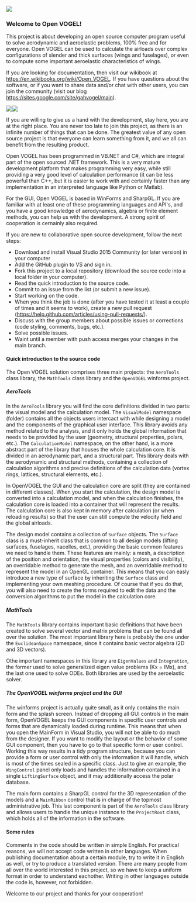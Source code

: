 ![](https://sites.google.com/site/gahvogel/_/rsrc/1459943467902/config/customLogo.gif?revision=14)

### Welcome to Open VOGEL!
This project is about developing an open source computer program useful to solve aerodynamic and aeroelastic problems, 100% free and for everyone. Open VOGEL can be used to calculate the airloads over complex configurations of slender and thick surfaces (wings and fuselages), or even to compute some important aeroelastic characteristics of wings.

If you are looking for documentation, then visit our wikibook at https://en.wikibooks.org/wiki/Open_VOGEL.
If you have questions about the software, or if you want to share data and/or chat with other users, you can join the community (visit our blog https://sites.google.com/site/gahvogel/main).

![](https://sites.google.com/site/gahvogel/_/rsrc/1455897404095/main/Air.png?height=171&width=320)![](https://sites.google.com/site/gahvogel/_/rsrc/1457720308039/main/WindTurbine12.png?height=161&width=200)

If you are willing to give us a hand with the development, stay here, you are at the right place. You are never too late to join this project, as there is an infinite number of things that can be done. The greatest value of any open source project is that everyone can learn something from it, and we all can benefit from the resulting product.

Open VOGEL has been programmed in VB.NET and C#, which are integral part of the open sourced .NET framework. This is a very mature development platform that makes programming very easy, while still providing a very good level of calculation performance (it can be less powerful than C++, but it is easier to work with and certainly faster than any implementation in an interpreted language like Python or Matlab).

For the GUI, Open VOGEL is based in WinForms and SharpGL. If you are familiar with at least one of these programming languages and API's, and you have a good knowledge of aerodynamics, algebra or finite element methods, you can help us with the development. A strong spirit of cooperation is cernainly also required.

If you are new to collaborative open source development, follow the next steps:

- Download and install Visual Studio 2015 Community (or later version) in your computer
- Add the GitHub plugin to VS and sign in.
- Fork this project to a local repository (download the source code into a local folder in your computer).
- Read the quick introduction to the source code.
- Commit to an issue from the list (or submit a new issue).
- Start working on the code.
- When you think the job is done (after you have tested it at least a couple of times and it seems to work), create a new pull request (https://help.github.com/articles/using-pull-requests/).
- Discuss with the group members about possible issues or corrections (code styling, comments, bugs, etc.).
- Solve possible issues.
- Waint until a member with push access merges your changes in the main branch.

#### Quick introduction to the source code

The Open VOGEL solution comprises three main projects: the `AeroTools` class library, the `MathTools` class library and the `OpenVOGEL` winforms project.

##### AeroTools
In the `AeroTools` library you will find the core definitions divided in two parts: the visual model and the calculation model.
The `VisualModel` namespace (folder) contains all the objects users intercact with while designing a model and the components of the graphical user interface. This library avoids any method related to the analysis, and it only holds the global information that needs to be provided by the user (geometry, structural properties, polars, etc.). The `CalculationModel` namespace, on the other hand, is a more abstract part of the library that houses the whole calculation core. It is divided in an aerodynamic part, and a structural part. This library deals with the aerodynamic and structural methods, containing a collection of calculation algorithms and precise definitions of the calculation data (vortex rings, lattices, structural elements, etc.).

In OpenVOGEL the GUI and the calculation core are split (they are contained in different classes). When you start the calculation, the design model is converted into a calculation model, and when the calculation finishes, the calculation core is loaded into a container that will represent the results. The calculation core is also kept in memory after calculation (or when reloading results) so that the user can still compute the velocity field and the global airloads.

The design model contains a collection of `Surface` objects. The `Surface` class is a must-inherit class that is common to all design models (lifting surfaces, fuselages, nacelles, ext.), providing the basic common features we need to handle them. These features are mainly: a mesh, a description of the position and orientation, the visual properties (colors and visibility), an overridable method to generate the mesh, and an overridable method to represent the model in an OpenGL container. This means that you can easly introduce a new type of surface by inheriting the `Surface` class and implementing your own meshing procedure. Of course that if you do that, you will also need to create the forms required to edit the data and the conversion algorithms to put the model in the calculation core.

##### MathTools
The `MathTools` library contains important basic definitions that have been created to solve several vector and matrix problems that can be found all over the solution. The most important library here is probably the one under the `EuclideanSpace` namespace, since it contains basic vector algebra (2D and 3D vectors).

Othe important namespaces in this library are `EigenValues` and `Integration`, the former used to solve generalized eigen value problems (Kx = lMx), and the last one used to solve ODEs. Both libraries are used by the aeroelastic solver.

##### The OpenVOGEL winforms project and the GUI
The winforms project is actually quite small, as it only contains the main form and the splash screen. Instead of dropping all GUI controls in the main form, OpenVOGEL keeps the GUI components in specific user controls and forms that are dynamically loaded during runtime. This means that when you open the MainForm in Visual Studio, you will not be able to do much from the designer. If you want to modify the layout or the behavior of some GUI component, then you have to go to that specific form or user control.
Working this way results in a tidy program structure, because you can provide a form or user control with only the information it will handle, which is most of the times sealed in a specific class. Just to give an example, the `WingControl` panel only loads and handles the information contained in a single `LiftingSurface` object, and it may additionally access the polar database.

The main form contains a SharpGL control for the 3D representation of the models and a `MainRibbon` control that is in charge of the topmost administrative job. This last component is part of the `AeroTools` class library and allows users to handle the unique instance to the `ProjectRoot` class, which holds all of the information in the software.

#### Some rules
Comments in the code should be written in simple English. For practical reasons, we will not accept code written in other languages.
When publishing documentation about a certain module, try to write it in English as well, or try to produce a translated version. There are many people from all over the world interested in this project, so we have to keep a uniform format in order to understand eachother. Writing in other languages outside the code is, however, not forbidden.


Welcome to our project and thanks for your cooperation!
